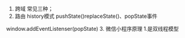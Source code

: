1. 跨域
常见三种；
2. 路由
 history模式
 pushState()replaceState()、popState事件

 window.addEventListenser(popState)
 3. 微信小程序原理
 1.是双线程模型
 